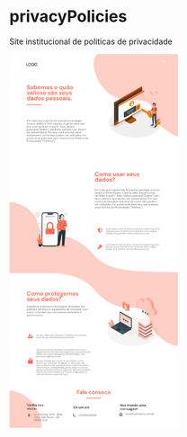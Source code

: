 # privacyPolicies
Site institucional de politicas de privacidade

<img src="./assets/img/layout.jpg" width="300px" />
